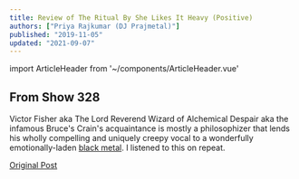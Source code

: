 ```yaml
---
title: Review of The Ritual By She Likes It Heavy (Positive)
authors: ["Priya Rajkumar (DJ Prajmetal)"]
published: "2019-11-05"
updated: "2021-09-07"
---
```


import ArticleHeader from '~/components/ArticleHeader.vue'

<ArticleHeader :articleData="$frontmatter" />

## From Show 328

<g-image src="~/assets/she-likes-it-heavy.jpg" alt="She Likes It Heavy" width="500" />

Victor Fisher aka The Lord Reverend Wizard of Alchemical Despair aka the infamous Bruce's Crain's acquaintance is mostly a philosophizer that lends his wholly compelling and uniquely creepy vocal to a wonderfully emotionally-laden [black metal](/the-ritual). I listened to this on repeat.

[Original Post](http://reject.libsyn.com/she-likes-it-heavy_show-328_110519)
